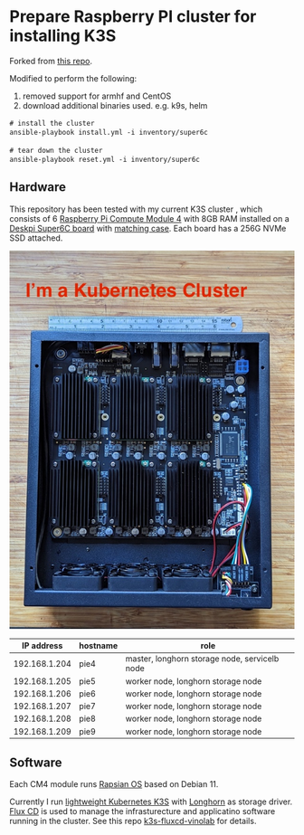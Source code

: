 # Prepare Raspberry PI cluster for installing K3S

Forked from [this repo](https://github.com/k3s-io/k3s-ansible).

Modified to perform the following:

1. removed support for armhf and CentOS
2. download additional binaries used. e.g. k9s, helm

```shell
# install the cluster
ansible-playbook install.yml -i inventory/super6c

# tear down the cluster
ansible-playbook reset.yml -i inventory/super6c

```

## Hardware

This repository has been tested with my current K3S cluster , which  consists of 6 [Raspberry Pi Compute Module 4](https://www.raspberrypi.com/products/compute-module-4/?variant=raspberry-pi-cm4001000) with 8GB RAM installed on a [Deskpi Super6C board](https://deskpi.com/collections/deskpi-super6c/products/deskpi-super6c-raspberry-pi-cm4-cluster-mini-itx-board-6-rpi-cm4-supported) with [matching case](https://deskpi.com/collections/deskpi-super6c/products/deskpi-itx-case-kit-for-deskpi-super6c-raspberry-pi-cm4-cluster-mini-itx-board). Each board has a 256G NVMe SSD attached.

![Super6c Photo](images/super6c.jpg)

| IP address | hostname | role |
|---|---|---|
| 192.168.1.204 | pie4 | master, longhorn storage node, servicelb node |
| 192.168.1.205 | pie5 | worker node, longhorn storage node |
| 192.168.1.206 | pie6 | worker node, longhorn storage node |
| 192.168.1.207 | pie7 | worker node, longhorn storage node |
| 192.168.1.208 | pie8 | worker node, longhorn storage node |
| 192.168.1.209 | pie9 | worker node, longhorn storage node |

## Software

Each CM4 module runs [Rapsian OS](https://www.raspbian.org/) based on Debian 11.

Currently I run [lightweight Kubernetes K3S](https://k3s.io) with [Longhorn](https://longhorn.io) as storage driver. [Flux CD](https://fluxcd.io) is used to manage the infrasturecture and applicatino software running in the cluster. See this repo [k3s-fluxcd-vinolab](https://github.com/sloppycoder/k3s-fluxcd-vinolab) for details.
